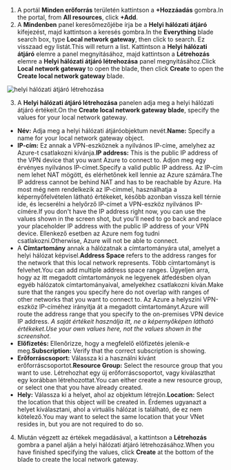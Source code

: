 1. <span data-ttu-id="0cfb2-101">A portál **Minden erőforrás** területén kattintson a **+Hozzáadás** gombra.</span><span class="sxs-lookup"><span data-stu-id="0cfb2-101">In the portal, from **All resources**, click **+Add**.</span></span> 
2. <span data-ttu-id="0cfb2-102">A **Mindenben** panel keresőmezőjébe írja be a **Helyi hálózati átjáró** kifejezést, majd kattintson a keresés gombra.</span><span class="sxs-lookup"><span data-stu-id="0cfb2-102">In the **Everything** blade search box, type **Local network gateway**, then click to search.</span></span> <span data-ttu-id="0cfb2-103">Ez visszaad egy listát.</span><span class="sxs-lookup"><span data-stu-id="0cfb2-103">This will return a list.</span></span> <span data-ttu-id="0cfb2-104">Kattintson a **Helyi hálózati átjáró** elemre a panel megnyitásához, majd kattintson a **Létrehozás** elemre a **Helyi hálózati átjáró létrehozása** panel megnyitásához.</span><span class="sxs-lookup"><span data-stu-id="0cfb2-104">Click **Local network gateway** to open the blade, then click **Create** to open the **Create local network gateway** blade.</span></span>

  ![helyi hálózati átjáró létrehozása](./media/vpn-gateway-add-lng-s2s-rm-portal-include/createlng.png)

3. <span data-ttu-id="0cfb2-106">A **Helyi hálózati átjáró létrehozása** panelen adja meg a helyi hálózati átjáró értékeit.</span><span class="sxs-lookup"><span data-stu-id="0cfb2-106">On the **Create local network gateway blade**, specify the values for your local network gateway.</span></span>

  - <span data-ttu-id="0cfb2-107">**Név:** Adja meg a helyi hálózati átjáróobjektum nevét.</span><span class="sxs-lookup"><span data-stu-id="0cfb2-107">**Name:** Specify a name for your local network gateway object.</span></span>
  - <span data-ttu-id="0cfb2-108">**IP-cím:** Ez annak a VPN-eszköznek a nyilvános IP-címe, amelyhez az Azure-t csatlakozni kívánja.</span><span class="sxs-lookup"><span data-stu-id="0cfb2-108">**IP address:** This is the public IP address of the VPN device that you want Azure to connect to.</span></span> <span data-ttu-id="0cfb2-109">Adjon meg egy érvényes nyilvános IP-címet.</span><span class="sxs-lookup"><span data-stu-id="0cfb2-109">Specify a valid public IP address.</span></span> <span data-ttu-id="0cfb2-110">Az IP-cím nem lehet NAT mögött, és elérhetőnek kell lennie az Azure számára.</span><span class="sxs-lookup"><span data-stu-id="0cfb2-110">The IP address cannot be behind NAT and has to be reachable by Azure.</span></span> <span data-ttu-id="0cfb2-111">Ha most még nem rendelkezik az IP-címmel, használhatja a képernyőfelvételen látható értékeket, később azonban vissza kell térnie ide, és lecserélni a helyőrző IP-címet a VPN-eszköz nyilvános IP-címére.</span><span class="sxs-lookup"><span data-stu-id="0cfb2-111">If you don't have the IP address right now, you can use the values shown in the screen shot, but you'll need to go back and replace your placeholder IP address with the public IP address of your VPN device.</span></span> <span data-ttu-id="0cfb2-112">Ellenkező esetben az Azure nem fog tudni csatlakozni.</span><span class="sxs-lookup"><span data-stu-id="0cfb2-112">Otherwise, Azure will not be able to connect.</span></span>
  - <span data-ttu-id="0cfb2-113">A **Címtartomány** annak a hálózatnak a címtartományára utal, amelyet a helyi hálózat képvisel.</span><span class="sxs-lookup"><span data-stu-id="0cfb2-113">**Address Space** refers to the address ranges for the network that this local network represents.</span></span> <span data-ttu-id="0cfb2-114">Több címtartományt is felvehet.</span><span class="sxs-lookup"><span data-stu-id="0cfb2-114">You can add multiple address space ranges.</span></span> <span data-ttu-id="0cfb2-115">Ügyeljen arra, hogy az itt megadott címtartományok ne legyenek átfedésben olyan egyéb hálózatok címtartományaival, amelyekhez csatlakozni kíván.</span><span class="sxs-lookup"><span data-stu-id="0cfb2-115">Make sure that the ranges you specify here do not overlap with ranges of other networks that you want to connect to.</span></span> <span data-ttu-id="0cfb2-116">Az Azure a helyszíni VPN-eszköz IP-címéhez irányítja át a megadott címtartományt.</span><span class="sxs-lookup"><span data-stu-id="0cfb2-116">Azure will route the address range that you specify to the on-premises VPN device IP address.</span></span> <span data-ttu-id="0cfb2-117">*A saját értékeit használja itt, ne a képernyőképen látható értékeket*.</span><span class="sxs-lookup"><span data-stu-id="0cfb2-117">*Use your own values here, not the values shown in the screenshot*.</span></span>
  - <span data-ttu-id="0cfb2-118">**Előfizetés:** Ellenőrizze, hogy a megfelelő előfizetés jelenik-e meg.</span><span class="sxs-lookup"><span data-stu-id="0cfb2-118">**Subscription:** Verify that the correct subscription is showing.</span></span>
  - <span data-ttu-id="0cfb2-119">**Erőforráscsoport:** Válassza ki a használni kívánt erőforráscsoportot.</span><span class="sxs-lookup"><span data-stu-id="0cfb2-119">**Resource Group:** Select the resource group that you want to use.</span></span> <span data-ttu-id="0cfb2-120">Létrehozhat egy új erőforráscsoportot, vagy kiválaszthat egy korábban létrehozottat.</span><span class="sxs-lookup"><span data-stu-id="0cfb2-120">You can either create a new resource group, or select one that you have already created.</span></span>
  - <span data-ttu-id="0cfb2-121">**Hely:** Válassza ki a helyet, ahol az objektum létrejön.</span><span class="sxs-lookup"><span data-stu-id="0cfb2-121">**Location:** Select the location that this object will be created in.</span></span> <span data-ttu-id="0cfb2-122">Érdemes ugyanazt a helyet kiválasztani, ahol a virtuális hálózat is található, de ez nem kötelező.</span><span class="sxs-lookup"><span data-stu-id="0cfb2-122">You may want to select the same location that your VNet resides in, but you are not required to do so.</span></span>

4. <span data-ttu-id="0cfb2-123">Miután végzett az értékek megadásával, a kattintson a **Létrehozás** gombra a panel alján a helyi hálózati átjáró létrehozásához.</span><span class="sxs-lookup"><span data-stu-id="0cfb2-123">When you have finished specifying the values, click **Create** at the bottom of the blade to create the local network gateway.</span></span>